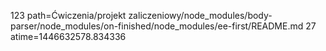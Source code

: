 123 path=Ćwiczenia/projekt zaliczeniowy/node_modules/body-parser/node_modules/on-finished/node_modules/ee-first/README.md
27 atime=1446632578.834336
